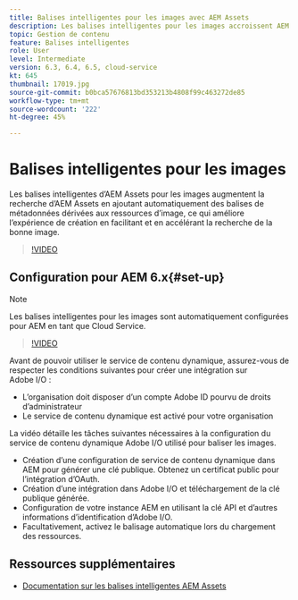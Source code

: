 ```yaml
---
title: Balises intelligentes pour les images avec AEM Assets
description: Les balises intelligentes pour les images accroissent AEM fonctionnalités de recherche en ajoutant automatiquement et intelligemment des balises de métadonnées aux ressources d’image en fonction du contenu de l’image.
topic: Gestion de contenu
feature: Balises intelligentes
role: User
level: Intermediate
version: 6.3, 6.4, 6.5, cloud-service
kt: 645
thumbnail: 17019.jpg
source-git-commit: b0bca57676813bd353213b4808f99c463272de85
workflow-type: tm+mt
source-wordcount: '222'
ht-degree: 45%

---
```



# Balises intelligentes pour les images

Les balises intelligentes d’AEM Assets pour les images augmentent la recherche d’AEM Assets en ajoutant automatiquement des balises de métadonnées dérivées aux ressources d’image, ce qui améliore l’expérience de création en facilitant et en accélérant la recherche de la bonne image.

>[!VIDEO](https://video.tv.adobe.com/v/17019/?quality=12&learn=on)

## Configuration pour AEM 6.x{#set-up}

>[!NOTE]
> Les balises intelligentes pour les images sont automatiquement configurées pour AEM en tant que Cloud Service.

>[!VIDEO](https://video.tv.adobe.com/v/17023/?quality=12&learn=on)

Avant de pouvoir utiliser le service de contenu dynamique, assurez-vous de respecter les conditions suivantes pour créer une intégration sur Adobe I/O :

* L’organisation doit disposer d’un compte Adobe ID pourvu de droits d’administrateur
* Le service de contenu dynamique est activé pour votre organisation

La vidéo détaille les tâches suivantes nécessaires à la configuration du service de contenu dynamique Adobe I/O utilisé pour baliser les images.

* Création d’une configuration de service de contenu dynamique dans AEM pour générer une clé publique. Obtenez un certificat public pour l’intégration d’OAuth.
* Création d’une intégration dans Adobe I/O et téléchargement de la clé publique générée.
* Configuration de votre instance AEM en utilisant la clé API et d’autres informations d’identification d’Adobe I/O.
* Facultativement, activez le balisage automatique lors du chargement des ressources.

## Ressources supplémentaires

* [Documentation sur les balises intelligentes AEM Assets](https://experienceleague.adobe.com/docs/experience-manager-cloud-service/assets/manage/smart-tags.html)
